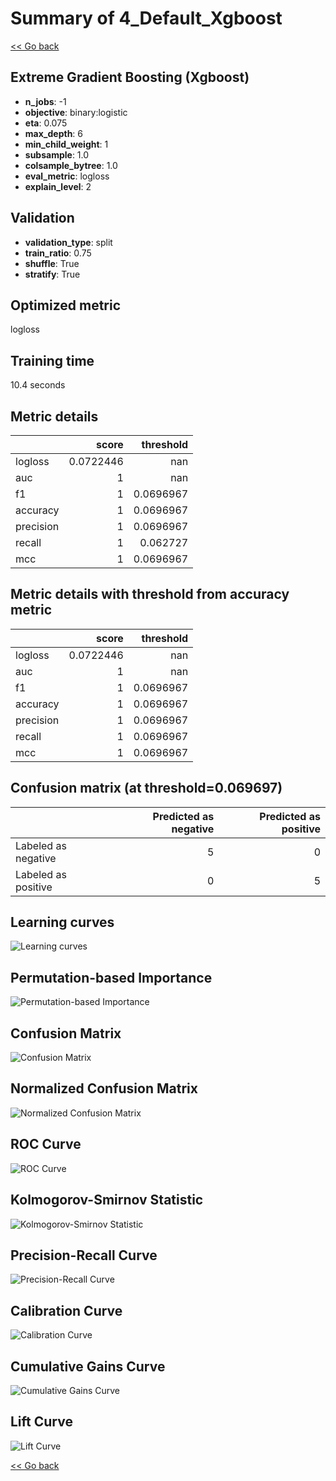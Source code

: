# Summary of 4_Default_Xgboost

[<< Go back](../README.md)


## Extreme Gradient Boosting (Xgboost)
- **n_jobs**: -1
- **objective**: binary:logistic
- **eta**: 0.075
- **max_depth**: 6
- **min_child_weight**: 1
- **subsample**: 1.0
- **colsample_bytree**: 1.0
- **eval_metric**: logloss
- **explain_level**: 2

## Validation
 - **validation_type**: split
 - **train_ratio**: 0.75
 - **shuffle**: True
 - **stratify**: True

## Optimized metric
logloss

## Training time

10.4 seconds

## Metric details
|           |     score |   threshold |
|:----------|----------:|------------:|
| logloss   | 0.0722446 | nan         |
| auc       | 1         | nan         |
| f1        | 1         |   0.0696967 |
| accuracy  | 1         |   0.0696967 |
| precision | 1         |   0.0696967 |
| recall    | 1         |   0.062727  |
| mcc       | 1         |   0.0696967 |


## Metric details with threshold from accuracy metric
|           |     score |   threshold |
|:----------|----------:|------------:|
| logloss   | 0.0722446 | nan         |
| auc       | 1         | nan         |
| f1        | 1         |   0.0696967 |
| accuracy  | 1         |   0.0696967 |
| precision | 1         |   0.0696967 |
| recall    | 1         |   0.0696967 |
| mcc       | 1         |   0.0696967 |


## Confusion matrix (at threshold=0.069697)
|                     |   Predicted as negative |   Predicted as positive |
|:--------------------|------------------------:|------------------------:|
| Labeled as negative |                       5 |                       0 |
| Labeled as positive |                       0 |                       5 |

## Learning curves
![Learning curves](learning_curves.png)

## Permutation-based Importance
![Permutation-based Importance](permutation_importance.png)
## Confusion Matrix

![Confusion Matrix](confusion_matrix.png)


## Normalized Confusion Matrix

![Normalized Confusion Matrix](confusion_matrix_normalized.png)


## ROC Curve

![ROC Curve](roc_curve.png)


## Kolmogorov-Smirnov Statistic

![Kolmogorov-Smirnov Statistic](ks_statistic.png)


## Precision-Recall Curve

![Precision-Recall Curve](precision_recall_curve.png)


## Calibration Curve

![Calibration Curve](calibration_curve_curve.png)


## Cumulative Gains Curve

![Cumulative Gains Curve](cumulative_gains_curve.png)


## Lift Curve

![Lift Curve](lift_curve.png)



[<< Go back](../README.md)
